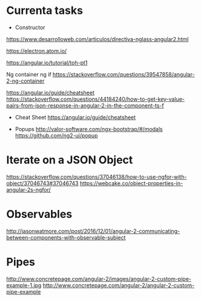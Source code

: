 
# Currenta tasks
- Constructor

https://www.desarrolloweb.com/articulos/directiva-nglass-angular2.html

https://electron.atom.io/

https://angular.io/tutorial/toh-pt1

Ng container ng if
https://stackoverflow.com/questions/39547858/angular-2-ng-container

https://angular.io/guide/cheatsheet
https://stackoverflow.com/questions/44184240/how-to-get-key-value-pairs-from-json-response-in-angular-2-in-the-component-ts-f

- Cheat Sheet
https://angular.io/guide/cheatsheet

- Popups 
http://valor-software.com/ngx-bootstrap/#/modals
https://github.com/ng2-ui/popup

# Iterate on a JSON Object
https://stackoverflow.com/questions/37046138/how-to-use-ngfor-with-object/37046743#37046743
https://webcake.co/object-properties-in-angular-2s-ngfor/

# Observables
http://jasonwatmore.com/post/2016/12/01/angular-2-communicating-between-components-with-observable-subject

# Pipes
http://www.concretepage.com/angular-2/images/angular-2-custom-pipe-example-1.jpg
http://www.concretepage.com/angular-2/angular-2-custom-pipe-example